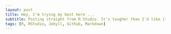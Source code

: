 ```yaml
---
layout: post
title: Hey, I'm trying my best here ... 
subtitle: Posting straight from R Studio. It's tougher than I'd like it to be. 
tags: [R, RStudio, Jekyll, Github, Markdown]
---
```

